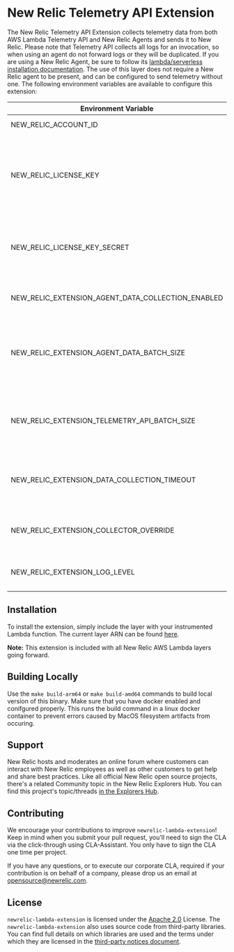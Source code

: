 # New Relic Telemetry API Extension

The New Relic Telemetry API Extension collects telemetry data from both AWS Lambda Telemetry API and New Relic Agents and sends it to New Relic. Please note that Telemetry API collects all logs for an invocation, so when using an agent do not forward logs or they will be duplicated. If you are using a New Relic Agent, be sure to follow its [lambda/serverless installation documentation](https://docs.newrelic.com/docs/serverless-function-monitoring/aws-lambda-monitoring/enable-lambda-monitoring/instrument-example/). The use of this layer does not require a New Relic agent to be present, and can be configured to send telemetry without one. The following environment variables are available to configure this extension:

| Environment Variable | Required | Description |
| --- | --- | --- |
| NEW_RELIC_ACCOUNT_ID | **always** | The account ID of the New Relic account you want to send data to |
| NEW_RELIC_LICENSE_KEY | *conditional* | A plaintext New Relic license key. Either this or the value retrieved from NEW_RELIC_LICENSE_KEY_SECRET must contain a valid New Relic license key or the application will exit. If a plaintext license key is provided, it will override the license key retrieved from an AWS Secret. |
| NEW_RELIC_LICENSE_KEY_SECRET | *conditional* | The name of an AWS Secrets Manager Secret containing a New Relic license key. If no plaintext license key is provided, the value of this variable must be set to the name of an AWS Secret containing a valid New Relic license key. |
| NEW_RELIC_EXTENSION_AGENT_DATA_COLLECTION_ENABLED | optional | Setting this to "false" will prevent the extension from collecting data from New Relic Agents. This will not prevent the agent from running. |
| NEW_RELIC_EXTENSION_AGENT_DATA_BATCH_SIZE | optional | The number of invocations to store before sending Agent Data to New Relic. If your lamba function gets invoked at a high frequency, increasing this number will improve the performance of the extension and avoid dropped data and improve performance. Default: 1 |
| NEW_RELIC_EXTENSION_TELEMETRY_API_BATCH_SIZE | optional | The number of Telemetry API events and logs to batch before sending them to New Relic. If your application invokes frequently, increase this number to avoid data getting dropped and to improve performance. Default: 1 | 
| NEW_RELIC_EXTENSION_DATA_COLLECTION_TIMEOUT |  optional | A valid time.Duration string for how long the extension should wait to attempt to send agent data to New Relic in the event of a timeout/retry loop scenario. Example: 1s, 1500ms; Default: 10s |
| NEW_RELIC_EXTENSION_COLLECTOR_OVERRIDE | optional | An override for the New Relic collection endpoint you want to send data to. By default, this will be detected based on the region of your New Relic license key. |
| NEW_RELIC_EXTENSION_LOG_LEVEL | optional | The log level of the New Relic Telemetry API Extension. For more verbose logs, set to "debug". For error logs only, set to "error". |

## Installation

To install the extension, simply include the layer with your instrumented
Lambda function. The current layer ARN can be found [here][3].

[3]: https://layers.newrelic-external.com

**Note:** This extension is included with all New Relic AWS Lambda layers going forward.

## Building Locally

Use the `make build-arm64` or `make build-amd64` commands to build local version of this binary. Make sure that you have docker enabled and conifgured properly. This runs the build command in a linux docker container to prevent errors caused by MacOS filesystem artifacts from occuring.

## Support

New Relic hosts and moderates an online forum where customers can interact with New Relic employees as well as other customers to get help and share best practices. Like all official New Relic open source projects, there's a related Community topic in the New Relic Explorers Hub. You can find this project's topic/threads [in the Explorers Hub](https://discuss.newrelic.com/t/new-relic-lambda-extension/111715).

## Contributing

We encourage your contributions to improve `newrelic-lambda-extension`! Keep in mind when you submit your pull request, you'll need to sign the CLA via the click-through using CLA-Assistant. You only have to sign the CLA one time per project.

If you have any questions, or to execute our corporate CLA, required if your contribution is on behalf of a company,  please drop us an email at opensource@newrelic.com.

## License
`newrelic-lambda-extension` is licensed under the [Apache 2.0](http://apache.org/licenses/LICENSE-2.0.txt) License. The `newrelic-lambda-extension` also uses source code from third-party libraries. You can find full details on which libraries are used and the terms under which they are licensed in the [third-party notices document](THIRD_PARTY_NOTICES.md).
